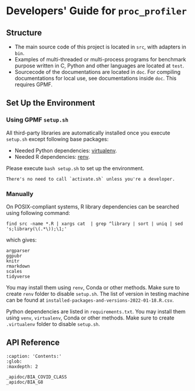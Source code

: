 # Developers' Guide for `proc_profiler`

## Structure

- The main source code of this project is located in `src`, with adapters in `bin`.
- Examples of multi-threaded or multi-process programs for benchmark purpose written in C, Python and other languages are located at `test`.
- Sourcecode of the documentations are located in `doc`. For compiling documentations for local use, see documentations inside `doc`. This requires GPMF.

## Set Up the Environment


### Using GPMF `setup.sh`

All third-party libraries are automatically installed once you execute `setup.sh` except following base packages:

- Needed Python dependencies: [virtualenv](https://pypi.org/project/virtualenv/).
- Needed R dependencies: [renv](https://rstudio.github.io/renv/).

Please execute `bash setup.sh` to set up the environment.

```{note}
There's no need to call `activate.sh` unless you're a developer.
```

### Manually

On POSIX-compliant systems, R library dependencies can be searched using following command:

```shell
find src -name *.R | xargs cat  | grep ^library | sort | uniq | sed 's;library(\(.*\));\1;'
```

which gives:

```text
argparser
ggpubr
knitr
rmarkdown
scales
tidyverse
```

You may install them using `renv`, Conda or other methods. Make sure to create `renv` folder to disable `setup.sh`. The list of version in testing machine can be found at `installed-packages-and-versions-2022-01-18.R.csv`.

Python dependencies are listed in `requirements.txt`. You may install them using `venv`, `virtualenv`, Conda or other methods. Make sure to create `.virtualenv` folder to disable `setup.sh`. 

## API Reference

```{toctree}
:caption: 'Contents:'
:glob:
:maxdepth: 2

_apidoc/BIA_COVID_CLASS
_apidoc/BIA_G8
```
